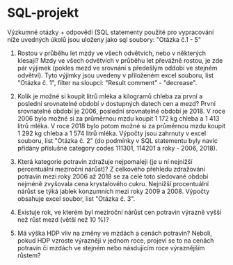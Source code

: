 # SQL-projekt
Výzkumné otázky + odpovědi (SQL statementy použité pro vypracování níže uvedných úkolů jsou uloženy jako sql soubory: "Otázka č.1 - 5"

1. Rostou v průběhu let mzdy ve všech odvětvích, nebo v některých klesají?
Mzdy ve všech odvětvích v průběhu let převážně rostou, je zde pár výjimek (pokles mezd ve srovnání s předešlým oddobí ve stejném odvětví).
Tyto výjimky jsou uvedeny v přiloženém excel souboru, list "Otázka č. 1", filter na sloupci: "Result comment" - "decrease".

3. Kolik je možné si koupit litrů mléka a kilogramů chleba za první a poslední srovnatelné období v dostupných datech cen a mezd?
První srovnatelné období je 2006, poslední srovnatelné období je 2018.
V roce 2006 bylo možné si za průměrnou mzdu koupit 1 172 kg chleba a 1 413 litrů mléka.
V roce 2018 bylo potom možné si za průměrnou mzdu koupit 1 292 kg chleba a 1 574 litrů mléka.
Výpočty jsou zahrnuty v excel souboru, list "Otázka č. 2" (do podmínky v SQL statementu byly navíc přidány příslušné category codes 111301, 114201 a roky - 2006, 2018).

4. Která kategorie potravin zdražuje nejpomaleji (je u ní nejnižší percentuální meziroční nárůst)?
Z celkového přehledu zdražování potravin mezi roky 2006 až 2018 se za celé toto sledované období nejméně zvyšovala cena krystalového cukru.
Nejnižší procentuální nárůst se týká jablek konzumních mezi roky 2009 a 2008.
Výpočty obsahuje excel soubor, list "Otázka č. 3".

5. Existuje rok, ve kterém byl meziroční nárůst cen potravin výrazně vyšší než růst mezd (větší než 10 %)?


6. Má výška HDP vliv na změny ve mzdách a cenách potravin? Neboli, pokud HDP vzroste výrazněji v jednom roce, projeví se to na cenách potravin či mzdách ve stejném nebo násdujícím roce výraznějším růstem?

